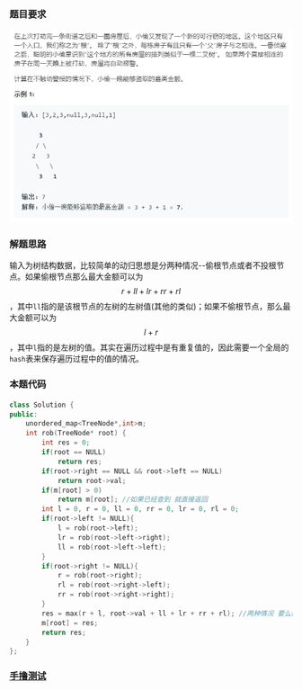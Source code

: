 ### 题目要求

![](./pic/337.png)

### 解题思路

输入为树结构数据，比较简单的动归思想是分两种情况--偷根节点或者不投根节点。如果偷根节点那么最大金额可以为$$r+ll+lr+rr+rl$$，其中`ll`指的是该根节点的左树的左树值(其他的类似)；如果不偷根节点，那么最大金额可以为$$l + r$$，其中`l`指的是左树的值。其实在遍历过程中是有重复值的，因此需要一个全局的`hash`表来保存遍历过程中的值的情况。

### 本题代码

```c++
class Solution {
public:
    unordered_map<TreeNode*,int>m;
    int rob(TreeNode* root) {
        int res = 0;
        if(root == NULL)
            return res;
        if(root->right == NULL && root->left == NULL)
            return root->val;
        if(m[root] > 0)
            return m[root]; //如果已经查到 就直接返回
        int l = 0, r = 0, ll = 0, rr = 0, lr = 0, rl = 0;
        if(root->left != NULL){
            l = rob(root->left);
            lr = rob(root->left->right);
            ll = rob(root->left->left);
        }
        if(root->right != NULL){
            r = rob(root->right);
            rl = rob(root->right->left);
            rr = rob(root->right->right);
        }
        res = max(r + l, root->val + ll + lr + rr + rl); //两种情况 要么偷根节点 要么不偷根节点
        m[root] = res;
        return res;
    }
};
```

### [手撸测试](<https://leetcode-cn.com/problems/house-robber-iii/>) 

